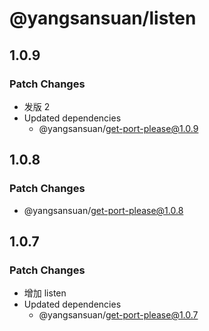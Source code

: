 # @yangsansuan/listen

## 1.0.9

### Patch Changes

- 发版 2
- Updated dependencies
  - @yangsansuan/get-port-please@1.0.9

## 1.0.8

### Patch Changes

- @yangsansuan/get-port-please@1.0.8

## 1.0.7

### Patch Changes

- 增加 listen
- Updated dependencies
  - @yangsansuan/get-port-please@1.0.7

